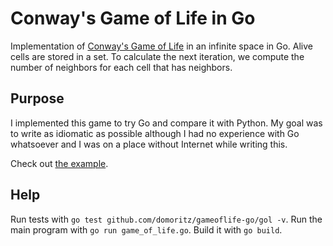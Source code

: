 # Conway's Game of Life in Go

Implementation of [Conway's Game of Life](https://en.wikipedia.org/wiki/Conway's_Game_of_Life) in an infinite space in Go. Alive cells are stored in a set. To calculate the next iteration, we compute the number of neighbors for each cell that has neighbors.


## Purpose

I implemented this game to try Go and compare it with Python. My goal was to write as idiomatic as possible although I had no experience with Go whatsoever and I was on a place without Internet while writing this.

Check out [the example](https://github.com/domoritz/gameoflife-go/blob/master/game_of_life.go).

## Help

Run tests with `go test github.com/domoritz/gameoflife-go/gol -v`. Run the main program with `go run game_of_life.go`. Build it with `go build`.
